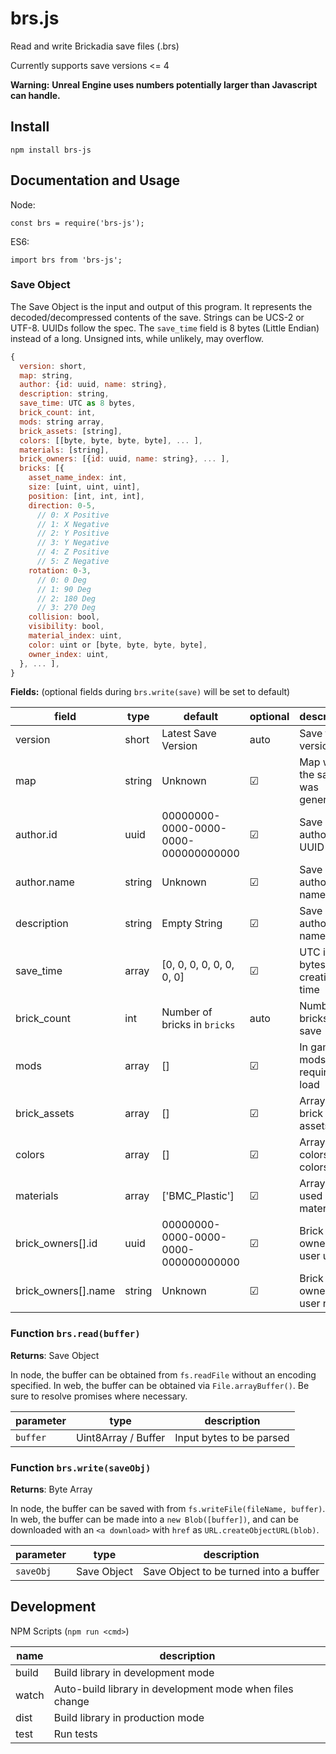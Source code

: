 # brs.js

Read and write Brickadia save files (.brs)

Currently supports save versions <= 4

**Warning:** __Unreal Engine uses numbers potentially larger than Javascript can handle.__

## Install

`npm install brs-js`

## Documentation and Usage

Node:

    const brs = require('brs-js');

ES6:

    import brs from 'brs-js';

### Save Object

The Save Object is the input and output of this program. It represents the decoded/decompressed contents of the save.
Strings can be UCS-2 or UTF-8. UUIDs follow the spec. The `save_time` field is 8 bytes (Little Endian) instead of a long.
Unsigned ints, while unlikely, may overflow.

```javascript
{
  version: short,
  map: string,
  author: {id: uuid, name: string},
  description: string,
  save_time: UTC as 8 bytes,
  brick_count: int,
  mods: string array,
  brick_assets: [string],
  colors: [[byte, byte, byte, byte], ... ],
  materials: [string],
  brick_owners: [{id: uuid, name: string}, ... ],
  bricks: [{
    asset_name_index: int,
    size: [uint, uint, uint],
    position: [int, int, int],
    direction: 0-5,
      // 0: X Positive
      // 1: X Negative
      // 2: Y Positive
      // 3: Y Negative
      // 4: Z Positive
      // 5: Z Negative
    rotation: 0-3,
      // 0: 0 Deg
      // 1: 90 Deg
      // 2: 180 Deg
      // 3: 270 Deg
    collision: bool,
    visibility: bool,
    material_index: uint,
    color: uint or [byte, byte, byte, byte],
    owner_index: uint,
  }, ... ],
}
```

**Fields:** (optional fields during `brs.write(save)` will be set to default)

| field               | type   | default                              | optional | description                      |
|---------------------|--------|--------------------------------------|----------|----------------------------------|
| version             | short  | Latest Save Version                  | auto     | Save file version                |
| map                 | string | Unknown                              | &#9745;  | Map where the save was generated |
| author.id           | uuid   | 00000000-0000-0000-0000-000000000000 | &#9745;  | Save author UUID                 |
| author.name         | string | Unknown                              | &#9745;  | Save author name                 |
| description         | string | Empty String                         | &#9745;  | Save author name                 |
| save_time           | array  | [0, 0, 0, 0, 0, 0, 0, 0]             | &#9745;  | UTC in bytes of creation time    |
| brick_count         | int    | Number of bricks in `bricks`         | auto     | Number of bricks in save         |
| mods                | array  | []                                   | &#9745;  | In game mods required for load   |
| brick_assets        | array  | []                                   | &#9745;  | Array of brick assets            |
| colors              | array  | []                                   | &#9745;  | Array of colorset colors         |
| materials           | array  | ['BMC_Plastic']                      | &#9745;  | Array of used materials          |
| brick_owners[].id   | uuid   | 00000000-0000-0000-0000-000000000000 | &#9745;  | Brick owner list user uuid       |
| brick_owners[].name | string | Unknown                              | &#9745;  | Brick owner list user name       |

### Function `brs.read(buffer)`

**Returns**: Save Object

In node, the buffer can be obtained from `fs.readFile` without an encoding specified. In web, the buffer can be obtained via `File.arrayBuffer()`. Be sure to resolve promises where necessary.

| parameter   | type                | description              |
|-------------|---------------------|--------------------------|
| `buffer`    | Uint8Array / Buffer | Input bytes to be parsed |

### Function `brs.write(saveObj)`

**Returns**: Byte Array

In node, the buffer can be saved with from `fs.writeFile(fileName, buffer)`. In web, the buffer can be made into a `new Blob([buffer])`, and can be downloaded with an `<a download>` with `href` as `URL.createObjectURL(blob)`.

| parameter   | type        | description                            |
|-------------|-------------|----------------------------------------|
| `saveObj`   | Save Object | Save Object to be turned into a buffer |

## Development

NPM Scripts (`npm run <cmd>`)

| name  | description                                              |
|-------|----------------------------------------------------------|
| build | Build library in development mode                        |
| watch | Auto-build library in development mode when files change |
| dist  | Build library in production mode                         |
| test  | Run tests                                                |

